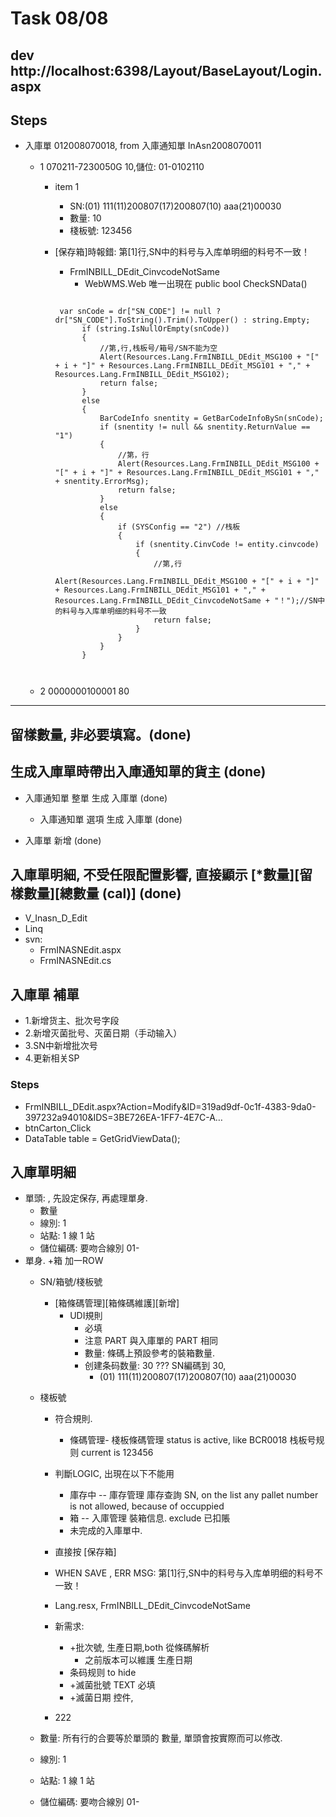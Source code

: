 # Task 08/08
## dev http://localhost:6398/Layout/BaseLayout/Login.aspx

## Steps
* 入庫單 012008070018, from 入庫通知單 InAsn2008070011
  * 1 070211-7230050G 10,儲位: 01-0102110
    * item 1
      * SN:(01)           111(11)200807(17)200807(10)         aaa(21)00030
      * 數量: 10
      * 棧板號: 123456
    * [保存箱]時報錯: 第[1]行,SN中的料号与入库单明细的料号不一致！
      * FrmINBILL_DEdit_CinvcodeNotSame
        * WebWMS.Web 唯一出現在 public bool CheckSNData()
      
      ```
      
       var snCode = dr["SN_CODE"] != null ? dr["SN_CODE"].ToString().Trim().ToUpper() : string.Empty;
            if (string.IsNullOrEmpty(snCode))
            {
                //第,行,栈板号/箱号/SN不能为空
                Alert(Resources.Lang.FrmINBILL_DEdit_MSG100 + "[" + i + "]" + Resources.Lang.FrmINBILL_DEdit_MSG101 + "," + Resources.Lang.FrmINBILL_DEdit_MSG102);
                return false;
            }
            else
            {
                BarCodeInfo snentity = GetBarCodeInfoBySn(snCode);
                if (snentity != null && snentity.ReturnValue == "1")
                {
                    //第，行
                    Alert(Resources.Lang.FrmINBILL_DEdit_MSG100 + "[" + i + "]" + Resources.Lang.FrmINBILL_DEdit_MSG101 + "," + snentity.ErrorMsg);
                    return false;
                }
                else
                {
                    if (SYSConfig == "2") //栈板
                    {
                        if (snentity.CinvCode != entity.cinvcode)
                        {
                            //第,行
                            Alert(Resources.Lang.FrmINBILL_DEdit_MSG100 + "[" + i + "]" + Resources.Lang.FrmINBILL_DEdit_MSG101 + "," + Resources.Lang.FrmINBILL_DEdit_CinvcodeNotSame + "！");//SN中的料号与入库单明细的料号不一致
                            return false;
                        }
                    }
                }
            }

      
      
      ```
      
      
      
      
      
      
      
  * 2 	0000000100001 80



----------------------------------------------------------

## 留樣數量, 非必要填寫。(done) 

## 生成入庫單時帶出入庫通知單的貨主  (done) 
  * 入庫通知單 整單 生成 入庫單 (done) 
    * 入庫通知單 選項 生成 入庫單 (done) 
  
  * 入庫單 新增 (done)

## 入庫單明細, 不受任限配置影響, 直接顯示 [*數量][留樣數量][總數量 (cal)]  (done) 
  * V_Inasn_D_Edit 
  * Linq
  * svn:
    * FrmINASNEdit.aspx
    * FrmINASNEdit.cs
## 入庫單 補單
  * 1.新增货主、批次号字段
  * 2.新增灭菌批号、灭菌日期（手动输入）
  * 3.SN中新增批次号
  * 4.更新相关SP
  
### Steps
  * FrmINBILL_DEdit.aspx?Action=Modify&ID=319ad9df-0c1f-4383-9da0-397232a94010&IDS=3BE726EA-1FF7-4E7C-A…	
  * btnCarton_Click
  *  DataTable table = GetGridViewData();

## 入庫單明細
 * 單頭: , 先設定保存, 再處理單身. 
   * 數量
   * 線別: 1
   * 站點: 1 線 1 站
   * 儲位編碼: 要吻合線別 01-
* 單身. +箱 加一ROW
   * SN/箱號/棧板號
     * [箱條碼管理][箱條碼維護][新增]
       * UDI規則
         * 必填
         * 注意 PART 與入庫單的 PART 相同
         * 數量: 條碼上預設參考的裝箱數量.
         * 创建条码数量: 30 ??? SN編碼到 30, 
           * (01)           111(11)200807(17)200807(10)         aaa(21)00030
           
   * 棧板號
     * 符合規則. 
       * 條碼管理- 棧板條碼管理 	status is active, like BCR0018	栈板号规则 current is 123456
     * 判斷LOGIC, 出現在以下不能用
       * 庫存中 -- 庫存管理 庫存查詢 SN, on the list any pallet number is not allowed, because of occuppied
       * 箱 -- 入庫管理 裝箱信息. exclude 已扣賬
       * 未完成的入庫單中.
     * 直接按 [保存箱]
     * WHEN SAVE , ERR MSG: 第[1]行,SN中的料号与入库单明细的料号不一致！
     * Lang.resx, FrmINBILL_DEdit_CinvcodeNotSame
     
     


     
     * 新需求:
       * +批次號, 生產日期,both 從條碼解析
         * 之前版本可以維護 生產日期
       * 条码规则 to hide
       * +滅菌批號 TEXT 必填
       * +滅菌日期 控件,
     
           
           
     * 222
   * 數量: 所有行的合要等於單頭的 數量, 單頭會按實際而可以修改. 
   * 線別: 1
   * 站點: 1 線 1 站
   * 儲位編碼: 要吻合線別 01-
